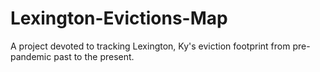 # Lexington-Evictions-Map
A project devoted to tracking Lexington, Ky's eviction footprint from pre-pandemic past to the present. 
